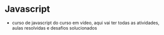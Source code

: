 # Javascript
 - curso de javascript do curso em vídeo, aqui vai ter todas as atividades, aulas resolvidas e desafios solucionados
